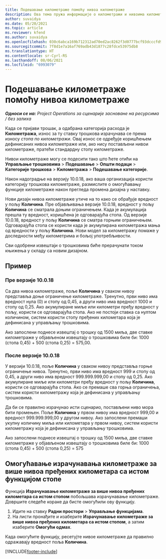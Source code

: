 ```yaml
---
title: Подешавање километраже помоћу нивоа километраже
description: Ова тема пружа информације о километражи и нивоима километраже.
author: suvaidya
ms.date: 05/20/2021
ms.topic: article
ms.reviewer: kfend
ms.author: suvaidya
ms.openlocfilehash: 030c6abca169b712312ad70ed2ac8262f3d0777bcf93dcccfd956f2f9e0ea77c
ms.sourcegitcommit: 7f8d1e7a16af769adb43d1877c28fdce53975db8
ms.translationtype: HT
ms.contentlocale: sr-Cyrl-RS
ms.lasthandoff: 08/06/2021
ms.locfileid: "6993079"
---
```

# <a name="set-up-mileage-using-mileage-rate-tiers"></a>Подешавање километраже помоћу нивоа километраже

_**Односи се на:** Project Operations за сценарије засноване на ресурсима / без залиха_

Када се пријави трошак, а одабрана категорија расхода је **Километража**, износ за ту ставку трошкова израчунава се према износу *стопа по километражи*. Овај износ се одређује коришћењем дефинисаних нивоа километраже или, ако нису постављени нивои километраже, пратећи стандардну стопу километраже. 

Нивои километраже могу се подесити тако што ћете отићи на **Управљање трошковима** > **Подешавање** > **Општи подаци** > **Категорије трошкова** > **Километража** > **Подешавање категорије**.

Након надоградње на верзију 10.0.18, ако ваша организација користи категорију трошкова километраже, размислите о омогућавању функције километраже након прегледа промена дизајна у наставку. 

Нови дизајн нивоа километраже утиче на то како се обрађује вредност у пољу **Количина**. Пре објављивања верзије 10.0.18, вредност у пољу **Количина** се сматрала доњим ограничењем. Када је акумулација прешла ту вредност, коришћена је одговарајућа стопа.  Од верзије 10.0.18, вредност у пољу **Количина** се сматра горњим ограничењем. Одговарајућа стопа се користи када је акумулирана километража мања од вредности у пољу **Количина**.  Нови модел за километражу помаже у доследности међу километрима и бољој употребљивости.   

Сви одобрени извештаји о трошковима биће прерачунати током књижења у складу са новим дизајном.

## <a name="example"></a>Пример
 
### <a name="before-version-10018"></a>Пре верзије 10.0.18
Са два нивоа километраже, поље **Количина** у сваком нивоу представља доње ограничење километраже. Тренутно, први ниво има вредност нула (0) и стопу од 0,45, а други ниво има вредност 1000 и стопу од 0,25. Ако акумулиране миље или километри пређу вредност у пољу, користи се одговарајућа стопа. Ако не постоји ставка са нултом количином, систем користи стопу пређених километара која је дефинисана у управљању трошковима. 
 
Ако запослени поднесе извештај о трошку од 1500 миља, две ставке километраже у објављеном извештају о трошковима биле би: 1000 (стопа 0,45) + 500 (стопа 0,25) = 575,00.

### <a name="after-version-10018"></a>После верзије 10.0.18
У верзији 10.0.18, поље **Количина** у сваком нивоу представља горње ограничење нивоа. Тренутно, први ниво има вредност 999 и стопу од 0,45, а други ниво има вредност 999.999.999,00 и стопу од 0,25. Ако акумулиране миље или километри пређу вредност у пољу **Количина**, користи се одговарајућа стопа. Ако се премаше сва горња ограничења, систем користи километражу која је дефинисана у управљању трошковима. 
 
Да би се правилно израчунао исти сценарио, постављени ниво мора бити промењен. Поље **Количина** у првом нивоу има вредност 999,00 и вредност 999.999.999,00 у другом нивоу. Ако запослени премаши укупну количину миља или километара у првом нивоу, систем користи километражу која је дефинисана у управљању трошковима. 
  
Ако запослени поднесе извештај о трошку од 1500 миља, две ставке километраже у објављеном извештају о трошковима биле би: 1000 (стопа 0,45) + 500 (стопа 0,25) = 575

## <a name="enable-the-mileage-amount-calculation-for-multiple-mileage-tiers-with-same-rate-feature"></a>Омогућавање израчунавања километраже за више нивоа пређених километара са истом функцијом стопе

Функција **Израчунавање километраже за више нивоа пређених километара са истом стопом** побољшава израчунавање километраже. Довршите следеће кораке да бисте омогућили ову функцију.

1. Идите на ставку **Радни простори** > **Управљање функцијама**. 
2. На листи пронађите и изаберите **Израчунавање километраже за више нивоа пређених километара са истом стопом**, а затим изаберите **Омогући одмах**.

Када омогућите функцију, ресетујте нивое километраже да правилно одражавају вредност поља **Количина**. 


[!INCLUDE[footer-include](../includes/footer-banner.md)]
